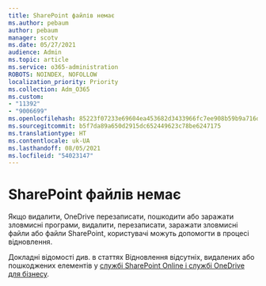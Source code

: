 ```yaml
---
title: SharePoint файлів немає
ms.author: pebaum
author: pebaum
manager: scotv
ms.date: 05/27/2021
audience: Admin
ms.topic: article
ms.service: o365-administration
ROBOTS: NOINDEX, NOFOLLOW
localization_priority: Priority
ms.collection: Adm_O365
ms.custom:
- "11392"
- "9006699"
ms.openlocfilehash: 85223f07233e69604ea453682d3433966fc7ee908b59b9a716d9ba99950c9e62
ms.sourcegitcommit: b5f7da89a650d2915dc652449623c78be6247175
ms.translationtype: HT
ms.contentlocale: uk-UA
ms.lasthandoff: 08/05/2021
ms.locfileid: "54023147"
---
```

# <a name="sharepoint-files-are-missing"></a>SharePoint файлів немає

Якщо видалити, OneDrive перезаписати, пошкодити або заражати зловмисні програми, видалити, перезаписати, заражати зловмисні файли або файли SharePoint, користувачі можуть допомогти в процесі відновлення.

Докладні відомості див. в статтях Відновлення відсутніх, видалених або пошкоджених елементів у [службі SharePoint Online і службі OneDrive для бізнесу](https://go.microsoft.com/fwlink/?linkid=2110774).
